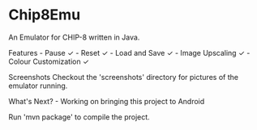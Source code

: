 Chip8Emu
========

An Emulator for CHIP-8 written in Java. 

Features
	- Pause ✓
	- Reset ✓
	- Load and Save ✓
	- Image Upscaling ✓
	- Colour Customization ✓
 
Screenshots
	Checkout the 'screenshots' directory for pictures of the emulator running.

What's Next?
	- Working on bringing this project to Android

Run 'mvn package' to compile the project. 
